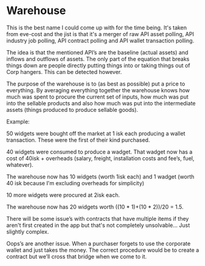 # Warehouse

This is the best name I could come up with for the time being.  It's taken from eve-cost and the jist is that it's a merger of raw API asset polling, API industry job polling, API contract polling and API wallet transaction polling.

The idea is that the mentioned API’s are the baseline (actual assets) and inflows and outflows of assets.  The only part of the equation that breaks things down are people directly putting things into or taking things out of Corp hangers.  This can be detected however.

The purpose of the warehouse is to (as best as possible) put a price to everything.  By averaging everything together the warehouse knows how much was spent to procure the current set of inputs, how much was put into the sellable products and also how much was put into the intermediate assets (things produced to produce sellable goods).

Example:

50 widgets were bought off the market at 1 isk each producing a wallet transaction.  These were the first of their kind purchased.

40 widgets were consumed to produce a wadget.  That wadget now has a cost of 40isk + overheads (salary, freight, installation costs and fee’s, fuel, whatever).

The warehouse now has 10 widgets (worth 1isk each) and 1 wadget (worth 40 isk because I'm excluding overheads for simplicity)

10 more widgets were procured at 2isk each.

The warehouse now has 20 widgets worth ((10 * 1)+(10 * 2))/20 = 1.5.

There will be some issue’s with contracts that have multiple items if they aren't first created in the app but that's not completely unsolvable… Just slightly complex.

Oops’s are another issue.  When a purchaser forgets to use the corporate wallet and just takes the money.  The correct procedure would be to create a contract but we’ll cross that bridge when we come to it.
